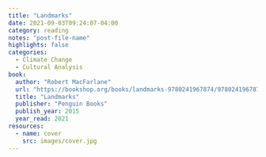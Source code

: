 ```yaml
---
title: "Landmarks"
date: 2021-09-03T09:24:07-04:00
category: reading
notes: "post-file-name"
highlights: false
categories:
  - Climate Change
  - Cultural Analysis
book:
  author: "Robert MacFarlane"
  url: "https://bookshop.org/books/landmarks-9780241967874/9780241967874"
  title: "Landmarks"
  publisher: "Penguin Books"
  publish_year: 2015
  year_read: 2021
resources:
  - name: cover
    src: images/cover.jpg
---
```


